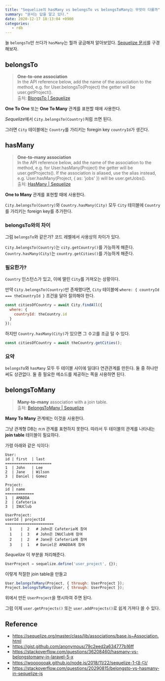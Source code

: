 ```yaml
---
title: "Sequelize의 hasMany vs belongsTo vs belongsToMany는 무엇이 다를까"
summary: "문서는 답을 알고 있다."
date: 2020-12-17 18:13:04 +0900
categories:
   - rdb
---
```


늘 `belongsTo`만 쓰다가 `hasMany`는 뭘까 궁금해져 알아보았다. [Sequelize 문서](https://sequelize.org/master/class/lib/associations/base.js~Association.html)를 구경해보자.

## belongsTo

> **One-to-one association**    
In the API reference below, add the name of the association to the method, e.g. for User.belongsTo(Project) the getter will be user.getProject().    
출처: [BlongsTo | Sequelize](https://sequelize.org/master/class/lib/associations/belongs-to.js~BelongsTo.html)

**One To One** 또는 **One To Many** 관계를 표현할 때에 사용한다.

*Sequelize*에서 `City.belongsTo(Country)`처럼 쓰면 된다.

그러면 `City` 테이블에는 `Country`를 가리키는 foregin key `countryId`가 생긴다.

## hasMany

> **One-to-many association**    
In the API reference below, add the name of the association to the method, e.g. for User.hasMany(Project) the getter will be user.getProjects(). If the association is aliased, use the alias instead, e.g. User.hasMany(Project, { as: 'jobs' }) will be user.getJobs().    
출처: [HasMany | Sequelize](https://sequelize.org/master/class/lib/associations/has-many.js~HasMany.html)

**One to Many** 관계를 표현할 때에 사용한다.

`City.belongsTo(Country)`와 `Country.hasMany(City)` 모두 `City` 테이블에 `Country`를 가리키는 foreign key를 추가한다.

### belongsTo와의 차이

그럼 `belongsTo`와 같은가? 코드 레벨에서 사용상의 차이가 있다.

`City.belongsTo(Country)`는 `city.getCountry()`를 가능하게 해준다.    
`Country.hasMany(City)`는 `country.getCities()`를 가능하게 해준다.

### 필요한가?

`Country` 인스턴스가 있고, 이에 딸린 `City`를 가져오는 상황이다.

만약 `City.belongsTo(Country)`만 존재했다면, `City` 테이블에 `where: { countryId === theCountryId }` 조건을 달아 질의해야 한다.

~~~js
const citiesOfCountry = await City.findAll({
  where: {
    countryId: theCountry.id
  }
});
~~~

하지만 `Country.hasMany(City)`가 있으면 그 수고를 조금 덜 수 있다.

~~~js
const citiesOfCountry = await theCountry.getCities();
~~~

### 요약

`belongsTo`와 `hasMany` 모두 두 테이블 사이에 일대다 연관관계를 만든다. 둘 중 하나만 써도 상관없다. 둘 중 필요한 메소드를 제공하는 쪽을 사용하면 된다.

## belongsToMany

> **Many-to-many** association with a join table.    
출처: [BelongsToMany | Sequelize](https://sequelize.org/master/class/lib/associations/belongs-to-many.js~BelongsToMany.html)

**Many To Many** 관계에는 이것을 사용한다.

그냥 관계형 DB는 n:n 관계를 표현하지 못한다. 따라서 두 테이블의 관계를 나타내는 **join table** 테이블이 필요하다.

가령 아래와 같은 식이다:

~~~
User:
id | first  | last
=====================
1  | John   | Lee
2  | Jane   | Wilson
3  | Daniel | Gomez

Project:
id | name
=============
1  | AMADDA
2  | Cafeteria
3  | INUClub

UserProject:
userId | projectId
======================
  1    |  2   # John은 Cafeteria에 참여
  1    |  3   # John은 INUClub에 참여
  2    |  2   # Jane은 Cafeteria에 참여
  3    |  1   # Daniel은 AMADDA에 참여
~~~

*Sequelize* 이 부분을 처리해준다.

~~~js
UserProject = sequelize.define('user_project', {});
~~~

이렇게 적절한 join table을 만들고

~~~js
User.belongsToMany(Project, { through: UserProject });
Project.belongsToMany(User, { through: UserProject });
~~~

위에서 만든 `UserProject`을 명시하여 주면 된다.

그럼 이제 `user.getProjects()` 또는 `user.addProjects()`로 쉽게 가져다 쓸 수 있다.

## Reference

- https://sequelize.org/master/class/lib/associations/base.js~Association.html
- https://gist.github.com/anonymous/79c2eed2a634777b16ff
- https://stackoverflow.com/questions/36208460/hasmany-vs-belongstomany-in-laravel-5-x
- https://wooooooak.github.io/node.js/2018/11/22/sequelize-1-대-다/
- https://stackoverflow.com/questions/20290815/belongsto-vs-hasmany-in-sequelize-js

